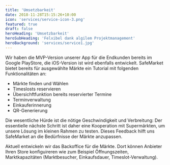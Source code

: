```yaml
---
title: 'Umsetzbarkeit'
date: 2018-11-28T15:15:26+10:00
icon: 'services/service-icon-3.png'
featured: true
draft: false
heroHeading: 'Umsetzbarkeit'
heroSubHeading: 'Felxibel dank algilem Projektmanagement'
heroBackground: 'services/service1.jpg'
---
```


Wir haben die MVP-Version unserer App für die Endkunden bereits im Google PlayStore, die iOS-Version ist wird ebenfalls entwickelt. SafeMarket bietet bereits für ausgewählte Märkte ein Tutorial mit folgenden Funktionalitäten an:

* Märkte finden und Wählen
* Timeslosts reservieren
* Übersichftfunktion bereits reservierter Termine
* Terminverwaltung
* Einkauferinnerung
* QR-Generierung

Die wesentliche Hürde ist die nötige Geschwindigkeit und Verbreitung: Der essentielle nächste Schritt ist daher eine Kooperation mit Supermärkten, um unsere Lösung im kleinen Rahmen zu testen. Dieses Feedback hilft uns SafeMarket an die Bedürfnisse der Märkte anzupassen.

Aktuell entwickeln wir das Backoffice für die Märkte. Dort können Anbieter Ihren Store konfiguireren wie zum Beispiel Öffnungszeiten, Marktkapazitäten (Marktbesucher, Einkaufsdauer, Timeslot-Verwaltung).
